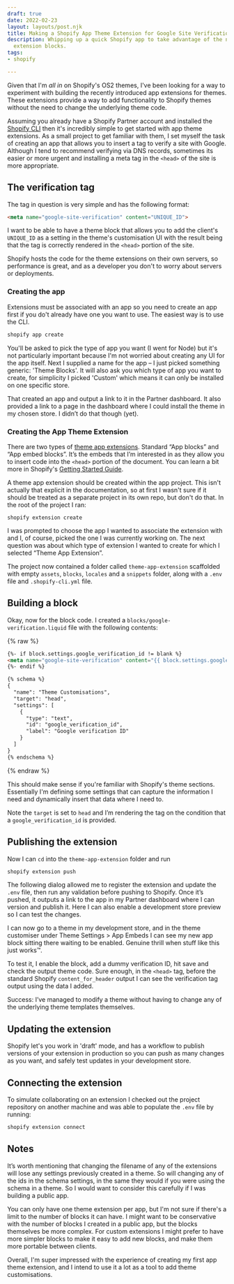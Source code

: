 ```yaml
---
draft: true
date: 2022-02-23
layout: layouts/post.njk
title: Making a Shopify App Theme Extension for Google Site Verification
description: Whipping up a quick Shopify app to take advantage of the new app theme
  extension blocks.
tags:
- shopify

---
```

Given that I'm _all in_ on Shopify's OS2 themes, I've been looking for a way to experiment with building the recently introduced app extensions for themes. These extensions provide a way to add functionality to Shopify themes without the need to change the underlying theme code. 

Assuming you already have a Shopify Partner account and installed the [Shopify CLI](https://shopify.dev/apps/tools/cli) then it's incredibly simple to get started with app theme extensions. As a small project to get familiar with them, I set myself the task of creating an app that allows you to insert a tag to verify a site with Google. Although I tend to recommend verifying via DNS records, sometimes its easier or more urgent and installing a meta tag in the `<head>` of the site is more appropriate.

## The verification tag

The tag in question is very simple and has the following format:

```html
<meta name="google-site-verification" content="UNIQUE_ID">
```

I want to be able to have a theme block that allows you to add the client's `UNIQUE_ID` as a setting in the theme's customisation UI with the result being that the tag is correctly rendered in the `<head>` portion of the site.

Shopify hosts the code for the theme extensions on their own servers, so performance is great, and as a developer you don't to worry about servers or deployments.

### Creating the app

Extensions must be associated with an app so you need to create an app first if you do't already have one you want to use. The easiest way is to use the CLI.

```bash
shopify app create
```

You'll be asked to pick the type of app you want (I went for Node) but it's not particularly important because I'm not worried about creating any UI for the app itself. Next I supplied a name for the app – I just picked something generic: 'Theme Blocks'. It will also ask you which type of app you want to create, for simplicity I picked 'Custom' which means it can only be installed on one specific store. 

That created an app and output a link to it in the Partner dashboard. It also provided a link to a page in the dashboard where I could install the theme in my chosen store. I didn’t do that though (yet).

### Creating the App Theme Extension

There are two types of [theme app extensions](https://shopify.dev/apps/online-store/theme-app-extensions/extensions-framework). Standard “App blocks” and “App embed blocks”. It’s the embeds that I’m interested in as they allow you to insert code into the `<head>` portion of the document. You can learn a bit more in Shopify's 
[Getting Started Guide](https://shopify.dev/apps/online-store/theme-app-extensions/getting-started).

A theme app extension should be created within the app project. This isn't actually that explicit in the documentation, so at first I wasn't sure if it should be treated as a separate project in its own repo, but don't do that. In the root of the project I ran:

```
shopify extension create
```

I was prompted to choose the app I wanted to associate the extension with and I, of course, picked the one I was currently working on. The next question was about which type of extension I wanted to create for which I selected “Theme App Extension”.

The project now contained a folder called `theme-app-extension` scaffolded with empty `assets`, `blocks`, `locales` and a `snippets` folder, along with a `.env` file and `.shopify-cli.yml` file. 

## Building a block

Okay, now for the block code. I created a `blocks/google-verification.liquid` file with the following contents:

{% raw %}
```html
{%- if block.settings.google_verification_id != blank %}
<meta name="google-site-verification" content="{{ block.settings.google_verification_id }}">
{%- endif %}

{% schema %}
{
  "name": "Theme Customisations",
  "target": "head",
  "settings": [
    {
      "type": "text",
      "id": "google_verification_id",
      "label": "Google verification ID"
    }
  ]
}
{% endschema %}
```
{% endraw %}

This should make sense if you're familiar with Shopify's theme sections. Essentially I'm defining some settings that can capture the information I need and dynamically insert that data where I need to.

Note the `target` is set to `head` and I’m rendering the tag on the condition that a `google_verification_id` is provided.

## Publishing the extension

Now I can `cd` into the `theme-app-extension` folder and run

```bash
shopify extension push
```

The following dialog allowed me to register the extension and update the `.env` file, then run any validation before pushing to Shopify. Once it’s pushed, it outputs a link to the app in my Partner dashboard where I can version and publish it. Here I can also enable a development store preview so I can test the changes.

I can now go to a theme in my development store, and in the theme customiser under Theme Settings > App Embeds I can see my new app block sitting there waiting to be enabled. Genuine thrill when stuff like this just works™.

To test it, I enable the block, add a dummy verification ID, hit save and check the output theme code. Sure enough, in the `<head>` tag, before the standard Shopify `content_for_header` output I can see the verification tag output using the data I added.

Success: I’ve managed to modify a theme without having to change any of the underlying theme templates themselves. 

## Updating the extension

Shopify let's you work in 'draft' mode, and has a workflow to publish versions of your extension in production so you can push as many changes as you want, and safely test updates in your development store. 

## Connecting the extension

To simulate collaborating on an extension I checked out the project repository on another machine and was able to populate the `.env` file by running:

```bash
shopify extension connect
```

## Notes

It’s worth mentioning that changing the filename of any of the extensions will lose any settings previously created in a theme. So will changing any of the ids in the schema settings, in the same they would if you were using the schema in a theme. So I would want to consider this carefully if I was building a public app.

You can only have one theme extension per app, but I'm not sure if there's a limit to the number of blocks it can have. I might want to be conservative with the number of blocks I created in a public app, but the blocks themselves be more complex. For custom extensions I might prefer to have more simpler blocks to make it easy to add new blocks, and make them more portable between clients.

Overall, I'm super impressed with the experience of creating my first app theme extension, and I intend to use it a lot as a tool to add theme customisations.
